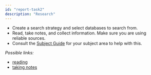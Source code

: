 ```yaml
---
id: "report-task2"
description: "Research"
---
```


- Create a search strategy and select databases to search from.
- Read, take notes, and collect information. Make sure you are using reliable sources.
- Consult the [Subject Guide](https://rmit.libguides.com/) for your subject area to help with this.

*Possible links:*
- [reading](https://learninglab.rmit.edu.au/university-essentials/study-essentials/reading-skills/)
- [taking notes](https://learninglab.rmit.edu.au/university-essentials/study-essentials/note-taking/)